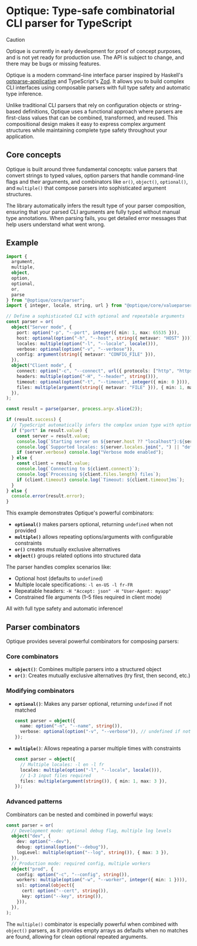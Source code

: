 Optique: Type-safe combinatorial CLI parser for TypeScript
==========================================================

> [!CAUTION]
> Optique is currently in early development for proof of concept purposes,
> and is not yet ready for production use.  The API is subject to change,
> and there may be bugs or missing features.

Optique is a modern command-line interface parser inspired by
Haskell's [optparse-applicative] and TypeScript's [Zod].  It allows you to
build complex CLI interfaces using composable parsers with full type safety
and automatic type inference.

Unlike traditional CLI parsers that rely on configuration objects or
string-based definitions, Optique uses a functional approach where parsers
are first-class values that can be combined, transformed, and reused.
This compositional design makes it easy to express complex argument structures
while maintaining complete type safety throughout your application.

[optparse-applicative]: https://github.com/pcapriotti/optparse-applicative
[Zod]: https://zod.dev/


Core concepts
-------------

Optique is built around three fundamental concepts: value parsers that convert
strings to typed values, option parsers that handle command-line flags and
their arguments, and combinators like `or()`, `object()`, `optional()`, and
`multiple()` that compose parsers into sophisticated argument structures.

The library automatically infers the result type of your parser composition,
ensuring that your parsed CLI arguments are fully typed without manual type
annotations. When parsing fails, you get detailed error messages that help
users understand what went wrong.


Example
-------

~~~~ typescript
import {
  argument,
  multiple,
  object,
  option,
  optional,
  or,
  parse
} from "@optique/core/parser";
import { integer, locale, string, url } from "@optique/core/valueparser";

// Define a sophisticated CLI with optional and repeatable arguments
const parser = or(
  object("Server mode", {
    port: option("-p", "--port", integer({ min: 1, max: 65535 })),
    host: optional(option("-h", "--host", string({ metavar: "HOST" }))),
    locales: multiple(option("-l", "--locale", locale())),
    verbose: optional(option("-v", "--verbose")),
    config: argument(string({ metavar: "CONFIG_FILE" })),
  }),
  object("Client mode", {
    connect: option("-c", "--connect", url({ protocols: ["http", "https"] })),
    headers: multiple(option("-H", "--header", string())),
    timeout: optional(option("-t", "--timeout", integer({ min: 0 }))),
    files: multiple(argument(string({ metavar: "FILE" })), { min: 1, max: 5 }),
  }),
);

const result = parse(parser, process.argv.slice(2));

if (result.success) {
  // TypeScript automatically infers the complex union type with optional fields
  if ("port" in result.value) {
    const server = result.value;
    console.log(`Starting server on ${server.host ?? "localhost"}:${server.port}`);
    console.log(`Supported locales: ${server.locales.join(", ") || "default"}`);
    if (server.verbose) console.log("Verbose mode enabled");
  } else {
    const client = result.value;
    console.log(`Connecting to ${client.connect}`);
    console.log(`Processing ${client.files.length} files`);
    if (client.timeout) console.log(`Timeout: ${client.timeout}ms`);
  }
} else {
  console.error(result.error);
}
~~~~

This example demonstrates Optique's powerful combinators:

 -  **`optional()`** makes parsers optional, returning `undefined` when not
    provided
 -  **`multiple()`** allows repeating options/arguments with configurable
    constraints
 -  **`or()`** creates mutually exclusive alternatives
 -  **`object()`** groups related options into structured data

The parser handles complex scenarios like:

 -  Optional host (defaults to `undefined`)
 -  Multiple locale specifications: `-l en-US -l fr-FR`
 -  Repeatable headers: `-H "Accept: json" -H "User-Agent: myapp"`
 -  Constrained file arguments (1–5 files required in client mode)

All with full type safety and automatic inference!


Parser combinators
------------------

Optique provides several powerful combinators for composing parsers:

### Core combinators

 -  **`object()`**: Combines multiple parsers into a structured object
 -  **`or()`**: Creates mutually exclusive alternatives
    (try first, then second, etc.)

### Modifying combinators

 -  **`optional()`**: Makes any parser optional, returning `undefined` if not
    matched

    ~~~~ typescript
    const parser = object({
      name: option("-n", "--name", string()),
      verbose: optional(option("-v", "--verbose")), // undefined if not provided
    });
    ~~~~

 -  **`multiple()`**: Allows repeating a parser multiple times with constraints

    ~~~~ typescript
    const parser = object({
      // Multiple locales: -l en -l fr
      locales: multiple(option("-l", "--locale", locale())),
      // 1-3 input files required
      files: multiple(argument(string()), { min: 1, max: 3 }),
    });
    ~~~~

### Advanced patterns

Combinators can be nested and combined in powerful ways:

~~~~ typescript
const parser = or(
  // Development mode: optional debug flag, multiple log levels
  object("dev", {
    dev: option("--dev"),
    debug: optional(option("--debug")),
    logLevel: multiple(option("--log", string()), { max: 3 }),
  }),
  // Production mode: required config, multiple workers
  object("prod", {
    config: option("-c", "--config", string()),
    workers: multiple(option("-w", "--worker", integer({ min: 1 }))),
    ssl: optional(object({
      cert: option("--cert", string()),
      key: option("--key", string()),
    })),
  }),
);
~~~~

The `multiple()` combinator is especially powerful when combined with `object()`
parsers, as it provides empty arrays as defaults when no matches are found,
allowing for clean optional repeated arguments.

<!-- cSpell: ignore optparse -->
